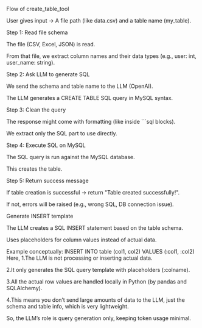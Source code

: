 Flow of create_table_tool

User gives input → A file path (like data.csv) and a table name (my_table).

Step 1: Read file schema

The file (CSV, Excel, JSON) is read.

From that file, we extract column names and their data types (e.g., user: int, user_name: string).

Step 2: Ask LLM to generate SQL

We send the schema and table name to the LLM (OpenAI).

The LLM generates a CREATE TABLE SQL query in MySQL syntax.

Step 3: Clean the query

The response might come with formatting (like inside ```sql blocks).

We extract only the SQL part to use directly.

Step 4: Execute SQL on MySQL

The SQL query is run against the MySQL database.

This creates the table.

Step 5: Return success message

If table creation is successful → return "Table created successfully!".

If not, errors will be raised (e.g., wrong SQL, DB connection issue).


Generate INSERT template

The LLM creates a SQL INSERT statement based on the table schema.

Uses placeholders for column values instead of actual data.

Example conceptually: INSERT INTO table (col1, col2) VALUES (:col1, :col2)
Here,
1.The LLM is not processing or inserting actual data.

2.It only generates the SQL query template with placeholders (:colname).

3.All the actual row values are handled locally in Python (by pandas and SQLAlchemy).

4.This means you don’t send large amounts of data to the LLM, just the schema and table info, which is very lightweight.

So, the LLM’s role is query generation only, keeping token usage minimal.